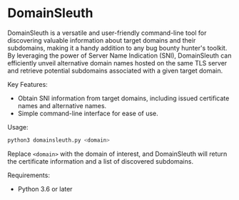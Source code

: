 # DomainSleuth
DomainSleuth is a versatile and user-friendly command-line tool for discovering valuable information about target domains and their subdomains, making it a handy addition to any bug bounty hunter's toolkit. By leveraging the power of Server Name Indication (SNI), DomainSleuth can efficiently unveil alternative domain names hosted on the same TLS server and retrieve potential subdomains associated with a given target domain.

Key Features:

- Obtain SNI information from target domains, including issued certificate names and alternative names.
- Simple command-line interface for ease of use.

Usage:

```bash
python3 domainsleuth.py <domain>
```

Replace `<domain>` with the domain of interest, and DomainSleuth will return the certificate information and a list of discovered subdomains.

Requirements:

- Python 3.6 or later

